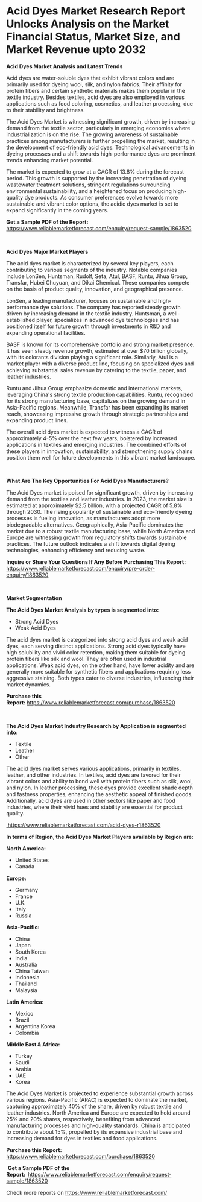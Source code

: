<p><h1>Acid Dyes Market Research Report Unlocks Analysis on the Market Financial Status, Market Size, and Market Revenue upto 2032</h1></p><p><strong>Acid Dyes Market Analysis and Latest Trends</strong></p>
<p><p>Acid dyes are water-soluble dyes that exhibit vibrant colors and are primarily used for dyeing wool, silk, and nylon fabrics. Their affinity for protein fibers and certain synthetic materials makes them popular in the textile industry. Besides textiles, acid dyes are also employed in various applications such as food coloring, cosmetics, and leather processing, due to their stability and brightness.</p><p>The Acid Dyes Market is witnessing significant growth, driven by increasing demand from the textile sector, particularly in emerging economies where industrialization is on the rise. The growing awareness of sustainable practices among manufacturers is further propelling the market, resulting in the development of eco-friendly acid dyes. Technological advancements in dyeing processes and a shift towards high-performance dyes are prominent trends enhancing market potential.</p><p>The market is expected to grow at a CAGR of 13.8% during the forecast period. This growth is supported by the increasing penetration of dyeing wastewater treatment solutions, stringent regulations surrounding environmental sustainability, and a heightened focus on producing high-quality dye products. As consumer preferences evolve towards more sustainable and vibrant color options, the acidic dyes market is set to expand significantly in the coming years.</p></p>
<p><strong>Get a Sample PDF of the Report:&nbsp;</strong> <a href="https://www.reliablemarketforecast.com/enquiry/request-sample/1863520?utm_campaign=2207&utm_medium=2&utm_source=Github&utm_content=ia&utm_term=30012025&utm_id=acid-dyes">https://www.reliablemarketforecast.com/enquiry/request-sample/1863520</a></p>
<p>&nbsp;</p>
<p><strong>Acid Dyes Major Market Players</strong></p>
<p><p>The acid dyes market is characterized by several key players, each contributing to various segments of the industry. Notable companies include LonSen, Huntsman, Rudolf, Seta, Atul, BASF, Runtu, Jihua Group, Transfar, Hubei Chuyuan, and Dikai Chemical. These companies compete on the basis of product quality, innovation, and geographical presence.</p><p>LonSen, a leading manufacturer, focuses on sustainable and high-performance dye solutions. The company has reported steady growth driven by increasing demand in the textile industry. Huntsman, a well-established player, specializes in advanced dye technologies and has positioned itself for future growth through investments in R&D and expanding operational facilities.</p><p>BASF is known for its comprehensive portfolio and strong market presence. It has seen steady revenue growth, estimated at over $70 billion globally, with its colorants division playing a significant role. Similarly, Atul is a market player with a diverse product line, focusing on specialized dyes and achieving substantial sales revenue by catering to the textile, paper, and leather industries.</p><p>Runtu and Jihua Group emphasize domestic and international markets, leveraging China's strong textile production capabilities. Runtu, recognized for its strong manufacturing base, capitalizes on the growing demand in Asia-Pacific regions. Meanwhile, Transfar has been expanding its market reach, showcasing impressive growth through strategic partnerships and expanding product lines.</p><p>The overall acid dyes market is expected to witness a CAGR of approximately 4-5% over the next few years, bolstered by increased applications in textiles and emerging industries. The combined efforts of these players in innovation, sustainability, and strengthening supply chains position them well for future developments in this vibrant market landscape.</p></p>
<p>&nbsp;</p>
<p><strong>What Are The Key Opportunities For Acid Dyes Manufacturers?</strong></p>
<p><p>The Acid Dyes market is poised for significant growth, driven by increasing demand from the textiles and leather industries. In 2023, the market size is estimated at approximately $2.5 billion, with a projected CAGR of 5.8% through 2030. The rising popularity of sustainable and eco-friendly dyeing processes is fueling innovation, as manufacturers adopt more biodegradable alternatives. Geographically, Asia-Pacific dominates the market due to a robust textile manufacturing base, while North America and Europe are witnessing growth from regulatory shifts towards sustainable practices. The future outlook indicates a shift towards digital dyeing technologies, enhancing efficiency and reducing waste.</p></p>
<p><strong>Inquire or Share Your Questions If Any Before Purchasing This Report:</strong> <a href="https://www.reliablemarketforecast.com/enquiry/pre-order-enquiry/1863520?utm_campaign=2207&utm_medium=2&utm_source=Github&utm_content=ia&utm_term=30012025&utm_id=acid-dyes">https://www.reliablemarketforecast.com/enquiry/pre-order-enquiry/1863520</a></p>
<p>&nbsp;</p>
<p><strong>Market Segmentation</strong></p>
<p><strong>The Acid Dyes Market Analysis by types is segmented into:</strong></p>
<p><ul><li>Strong Acid Dyes</li><li>Weak Acid Dyes</li></ul></p>
<p><p>The acid dyes market is categorized into strong acid dyes and weak acid dyes, each serving distinct applications. Strong acid dyes typically have high solubility and vivid color retention, making them suitable for dyeing protein fibers like silk and wool. They are often used in industrial applications. Weak acid dyes, on the other hand, have lower acidity and are generally more suitable for synthetic fibers and applications requiring less aggressive staining. Both types cater to diverse industries, influencing their market dynamics.</p></p>
<p><strong>Purchase this Report:&nbsp;</strong><a href="https://www.reliablemarketforecast.com/purchase/1863520?utm_campaign=2207&utm_medium=2&utm_source=Github&utm_content=ia&utm_term=30012025&utm_id=acid-dyes">https://www.reliablemarketforecast.com/purchase/1863520</a></p>
<p>&nbsp;</p>
<p><strong>The Acid Dyes Market Industry Research by Application is segmented into:</strong></p>
<p><ul><li>Textile</li><li>Leather</li><li>Other</li></ul></p>
<p><p>The acid dyes market serves various applications, primarily in textiles, leather, and other industries. In textiles, acid dyes are favored for their vibrant colors and ability to bond well with protein fibers such as silk, wool, and nylon. In leather processing, these dyes provide excellent shade depth and fastness properties, enhancing the aesthetic appeal of finished goods. Additionally, acid dyes are used in other sectors like paper and food industries, where their vivid hues and stability are essential for product quality.</p></p>
<p><a href="https://www.reliablemarketforecast.com/acid-dyes-r1863520?utm_campaign=2207&utm_medium=2&utm_source=Github&utm_content=ia&utm_term=30012025&utm_id=acid-dyes">&nbsp;https://www.reliablemarketforecast.com/acid-dyes-r1863520</a></p>
<p><strong>In terms of Region, the Acid Dyes Market Players available by Region are:</strong></p>
<p>
    <p> <strong> North America: </strong>
        <ul>
            <li>United States</li>
            <li>Canada</li>
        </ul>
        </p> 
    <p> <strong> Europe: </strong>
        <ul>
            <li>Germany</li>
            <li>France</li>
            <li>U.K.</li>
            <li>Italy</li>
            <li>Russia</li>
        </ul>
        </p> 
    <p> <strong> Asia-Pacific: </strong>
        <ul>
            <li>China</li>
            <li>Japan</li>
            <li>South Korea</li>
            <li>India</li>
            <li>Australia</li>
            <li>China Taiwan</li>
            <li>Indonesia</li>
            <li>Thailand</li>
            <li>Malaysia</li>
        </ul>
        </p> 
    <p> <strong> Latin America: </strong>
        <ul>
            <li>Mexico</li>
            <li>Brazil</li>
            <li>Argentina Korea</li>
            <li>Colombia</li>
        </ul>
        </p> 
    <p> <strong> Middle East & Africa: </strong>
        <ul>
            <li>Turkey</li>
            <li>Saudi</li>
            <li>Arabia</li>
            <li>UAE</li>
            <li>Korea</li>
        </ul>
    </p>
    </p>
<p><p>The Acid Dyes Market is projected to experience substantial growth across various regions. Asia-Pacific (APAC) is expected to dominate the market, capturing approximately 40% of the share, driven by robust textile and leather industries. North America and Europe are expected to hold around 25% and 20% shares, respectively, benefiting from advanced manufacturing processes and high-quality standards. China is anticipated to contribute about 15%, propelled by its expansive industrial base and increasing demand for dyes in textiles and food applications.</p></p>
<p><strong>Purchase this Report: </strong><a href="https://www.reliablemarketforecast.com/purchase/1863520?utm_campaign=2207&utm_medium=2&utm_source=Github&utm_content=ia&utm_term=30012025&utm_id=acid-dyes">https://www.reliablemarketforecast.com/purchase/1863520</a></p>
<p>&nbsp;<strong>Get a Sample PDF of the Report:&nbsp;&nbsp;</strong><a href="https://www.reliablemarketforecast.com/enquiry/request-sample/1863520?utm_campaign=2207&utm_medium=2&utm_source=Github&utm_content=ia&utm_term=30012025&utm_id=acid-dyes">https://www.reliablemarketforecast.com/enquiry/request-sample/1863520</a></p>
<p><strong></strong></p>
<p>Check more reports on <a href="https://www.reliablemarketforecast.com/?utm_campaign=2207&utm_medium=2&utm_source=Github&utm_content=ia&utm_term=30012025&utm_id=acid-dyes">https://www.reliablemarketforecast.com/</a></p>